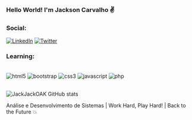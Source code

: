 ### Hello World! I'm Jackson Carvalho ✌️

### Social:
[![LinkedIn](https://img.shields.io/badge/LinkedIn-0077B5?style=for-the-badge&logo=linkedin&logoColor=white
)](https://www.linkedin.com/in/jackson-pereira-de-carvalho-544b4a149/) [![Twitter](https://img.shields.io/badge/Twitter-1DA1F2?style=for-the-badge&logo=twitter&logoColor=white
)](https://twitter.com/JackjackSpp)

### Learning:
<div style="display: inline_block"><br />
    <img align="center" alt="html5" src="https://img.shields.io/badge/HTML5-E34F26?style=for-the-badge&logo=html5&logoColor=white" />
    <img align="center" alt="bootstrap" src="https://img.shields.io/badge/Bootstrap-563D7C?style=for-the-badge&logo=bootstrap&logoColor=white" />
    <img align="center" alt="css3" src="https://img.shields.io/badge/CSS-239120?&style=for-the-badge&logo=css3&logoColor=white" />
    <img align="center" alt="javascript" src="https://img.shields.io/badge/JavaScript-F7DF1E?style=for-the-badge&logo=javascript&logoColor=black" />
    <img align="center" alt="php" src="https://img.shields.io/badge/PHP-777BB4?style=for-the-badge&logo=php&logoColor=white" />
</div><br />

![JackJackOAK GitHub stats](https://github-readme-stats.vercel.app/api?username=JackJackOAK&show_icons=true&theme=tokyonight)

Análise e Desenvolvimento de Sistemas | Work Hard, Play Hard! | Back to the Future 💥
